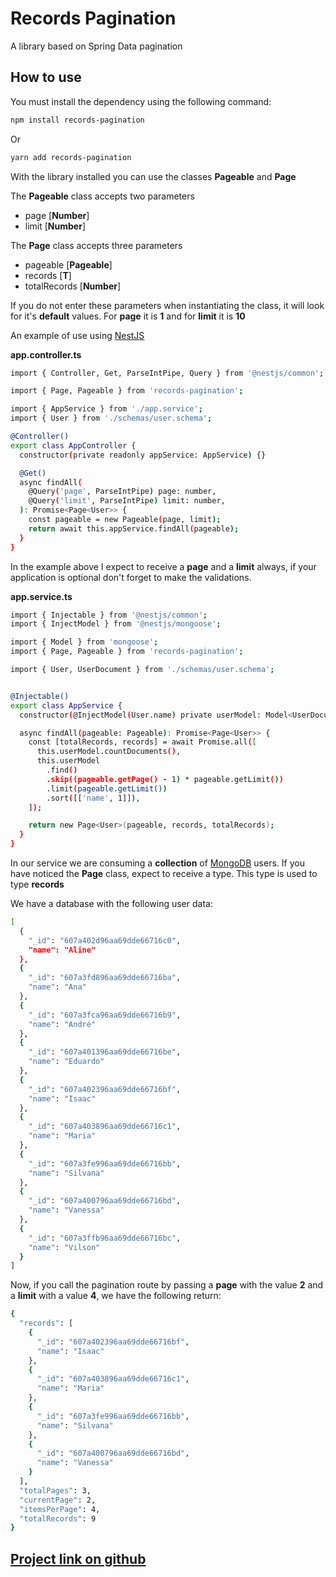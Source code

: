 # Records Pagination
A library based on Spring Data pagination
## How to use
You must install the dependency using the following command:
```sh
npm install records-pagination
```
Or
```sh
yarn add records-pagination
```
With the library installed you can use the classes **Pageable** and **Page**

The **Pageable** class accepts two parameters
- page [**Number**]
- limit [**Number**]

The **Page** class accepts three parameters
- pageable [**Pageable**]
- records [**T**]
- totalRecords [**Number**]

If you do not enter these parameters when instantiating the class, it will look for it's **default** values. For **page** it is **1** and for **limit** it is **10**

An example of use using [NestJS]

**app.controller.ts**
```sh
import { Controller, Get, ParseIntPipe, Query } from '@nestjs/common';

import { Page, Pageable } from 'records-pagination';

import { AppService } from './app.service';
import { User } from './schemas/user.schema';

@Controller()
export class AppController {
  constructor(private readonly appService: AppService) {}

  @Get()
  async findAll(
    @Query('page', ParseIntPipe) page: number,
    @Query('limit', ParseIntPipe) limit: number,
  ): Promise<Page<User>> {
    const pageable = new Pageable(page, limit);
    return await this.appService.findAll(pageable);
  }
}
```
In the example above I expect to receive a **page** and a **limit** always, if your application is optional don't forget to make the validations.

**app.service.ts**
```sh
import { Injectable } from '@nestjs/common';
import { InjectModel } from '@nestjs/mongoose';

import { Model } from 'mongoose';
import { Page, Pageable } from 'records-pagination';

import { User, UserDocument } from './schemas/user.schema';


@Injectable()
export class AppService {
  constructor(@InjectModel(User.name) private userModel: Model<UserDocument>) {}

  async findAll(pageable: Pageable): Promise<Page<User>> {
    const [totalRecords, records] = await Promise.all([
      this.userModel.countDocuments(),
      this.userModel
        .find()
        .skip((pageable.getPage() - 1) * pageable.getLimit())
        .limit(pageable.getLimit())
        .sort([['name', 1]]),
    ]);

    return new Page<User>(pageable, records, totalRecords);
  }
}
```
In our service we are consuming a **collection** of [MongoDB] users.
If you have noticed the **Page** class, expect to receive a type. This type is used to type **records**

We have a database with the following user data:
```sh
[
  {
    "_id": "607a402d96aa69dde66716c0",
    "name": "Aline"
  },
  {
    "_id": "607a3fd896aa69dde66716ba",
    "name": "Ana"
  },
  {
    "_id": "607a3fca96aa69dde66716b9",
    "name": "André"
  },
  {
    "_id": "607a401396aa69dde66716be",
    "name": "Eduardo"
  },
  {
    "_id": "607a402396aa69dde66716bf",
    "name": "Isaac"
  },
  {
    "_id": "607a403896aa69dde66716c1",
    "name": "Maria"
  },
  {
    "_id": "607a3fe996aa69dde66716bb",
    "name": "Silvana"
  },
  {
    "_id": "607a400796aa69dde66716bd",
    "name": "Vanessa"
  },
  {
    "_id": "607a3ffb96aa69dde66716bc",
    "name": "Vilson"
  }
]
```

Now, if you call the pagination route by passing a **page** with the value **2** and a **limit** with a value **4**, we have the following return:

```sh
{
  "records": [
    {
      "_id": "607a402396aa69dde66716bf",
      "name": "Isaac"
    },
    {
      "_id": "607a403896aa69dde66716c1",
      "name": "Maria"
    },
    {
      "_id": "607a3fe996aa69dde66716bb",
      "name": "Silvana"
    },
    {
      "_id": "607a400796aa69dde66716bd",
      "name": "Vanessa"
    }
  ],
  "totalPages": 3,
  "currentPage": 2,
  "itemsPerPage": 4,
  "totalRecords": 9
}
```

## [Project link on github]

[NestJS]: <https://nestjs.com>
[MongoDB]: <https://www.mongodb.com>
[Project link on github]: <https://github.com/andrewronscki/records-pagination>